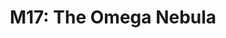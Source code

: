 ---
title: "M17: The Omega Nebula"
type: Nebula
tags: ["NGC6618","M17","IC4706","IC4707","Checkmark Nebula","Lobster Nebula","Swan Nebula","Omega Nebula"]
image: /assets/images/gallery/m17/thumb.jpg
description: A nebula with many names, the swan, lobster or horseshoe nebula is a bright object that is easy to capture.
telescope: Stellina
length: "400mm"
aperture: "80mm"
folder: m17
group: "m17"
exposure: 10
lights: 363 
sessions: 2
firstCapture: 2021-07-25
lastCapture: 2021-09-02
ra: "18h 20m 45.0s"
dec: "-16° 12' 41.494"
size: "62.93 x 39.023 arcmin"
radius: "0.617 deg"
scale: "0.825 arcs"
---